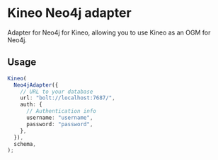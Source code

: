 # Kineo Neo4j adapter

Adapter for Neo4j for Kineo, allowing you to use Kineo as an OGM for Neo4j.

## Usage

```ts
Kineo(
  Neo4jAdapter({
    // URL to your database
    url: "bolt://localhost:7687/",
    auth: {
      // Authentication info
      username: "username",
      password: "password",
    },
  }),
  schema,
);
```
